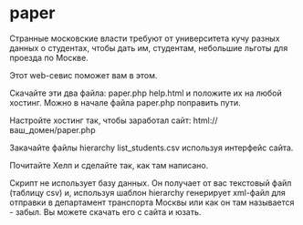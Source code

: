 # paper
Странные московские власти требуют от университета кучу разных данных о 
студентах, чтобы дать им, студентам, небольшие льготы для проезда по Москве.

Этот web-севис поможет вам в этом.

Скачайте эти два файла:
paper.php
help.html
и положите их на любой хостинг. Можно в начале файла paper.php поправить пути.

Настройте хостинг так, чтобы заработал сайт:
html://ваш_домен/paper.php

Закачайте файлы
hierarchy
list_students.csv
используя интерфейс сайта.

Почитайте Хелп и сделайте так, как там написано.

Скрипт не использует базу данных. Он получает от вас текстовый файл (таблицу csv)
и, используя шаблон hierarchy генерирует xml-файл для отправки в департамент 
транспорта Москвы или как он там называется - забыл.
Вы можете скачать его с сайта и юзать.
